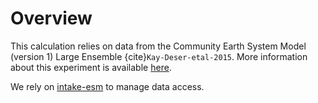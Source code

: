# Overview

This calculation relies on data from the Community Earth System Model (version 1) Large Ensemble {cite}`Kay-Deser-etal-2015`. More information about this experiment is available [here](https://www.cesm.ucar.edu/projects/community-projects/LENS/).

We rely on [intake-esm](https://intake-esm.readthedocs.io/en/stable/) to manage data access.
